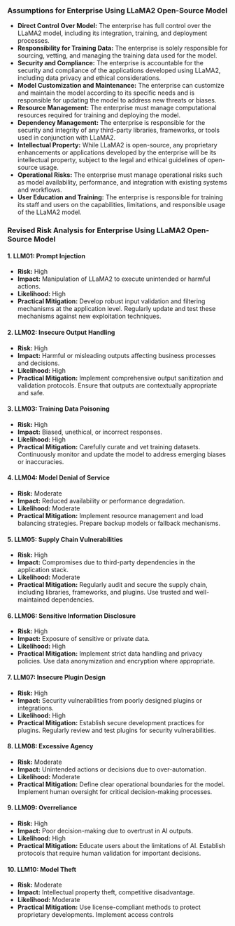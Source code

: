 ### Assumptions for Enterprise Using LLaMA2 Open-Source Model

- **Direct Control Over Model:** The enterprise has full control over the LLaMA2 model, including its integration, training, and deployment processes.
- **Responsibility for Training Data:** The enterprise is solely responsible for sourcing, vetting, and managing the training data used for the model.
- **Security and Compliance:** The enterprise is accountable for the security and compliance of the applications developed using LLaMA2, including data privacy and ethical considerations.
- **Model Customization and Maintenance:** The enterprise can customize and maintain the model according to its specific needs and is responsible for updating the model to address new threats or biases.
- **Resource Management:** The enterprise must manage computational resources required for training and deploying the model.
- **Dependency Management:** The enterprise is responsible for the security and integrity of any third-party libraries, frameworks, or tools used in conjunction with LLaMA2.
- **Intellectual Property:** While LLaMA2 is open-source, any proprietary enhancements or applications developed by the enterprise will be its intellectual property, subject to the legal and ethical guidelines of open-source usage.
- **Operational Risks:** The enterprise must manage operational risks such as model availability, performance, and integration with existing systems and workflows.
- **User Education and Training:** The enterprise is responsible for training its staff and users on the capabilities, limitations, and responsible usage of the LLaMA2 model.

### Revised Risk Analysis for Enterprise Using LLaMA2 Open-Source Model

#### 1. **LLM01: Prompt Injection**
- **Risk:** High
- **Impact:** Manipulation of LLaMA2 to execute unintended or harmful actions.
- **Likelihood:** High
- **Practical Mitigation:** Develop robust input validation and filtering mechanisms at the application level. Regularly update and test these mechanisms against new exploitation techniques.

#### 2. **LLM02: Insecure Output Handling**
- **Risk:** High
- **Impact:** Harmful or misleading outputs affecting business processes and decisions.
- **Likelihood:** High
- **Practical Mitigation:** Implement comprehensive output sanitization and validation protocols. Ensure that outputs are contextually appropriate and safe.

#### 3. **LLM03: Training Data Poisoning**
- **Risk:** High
- **Impact:** Biased, unethical, or incorrect responses.
- **Likelihood:** High
- **Practical Mitigation:** Carefully curate and vet training datasets. Continuously monitor and update the model to address emerging biases or inaccuracies.

#### 4. **LLM04: Model Denial of Service**
- **Risk:** Moderate
- **Impact:** Reduced availability or performance degradation.
- **Likelihood:** Moderate
- **Practical Mitigation:** Implement resource management and load balancing strategies. Prepare backup models or fallback mechanisms.

#### 5. **LLM05: Supply Chain Vulnerabilities**
- **Risk:** High
- **Impact:** Compromises due to third-party dependencies in the application stack.
- **Likelihood:** Moderate
- **Practical Mitigation:** Regularly audit and secure the supply chain, including libraries, frameworks, and plugins. Use trusted and well-maintained dependencies.

#### 6. **LLM06: Sensitive Information Disclosure**
- **Risk:** High
- **Impact:** Exposure of sensitive or private data.
- **Likelihood:** High
- **Practical Mitigation:** Implement strict data handling and privacy policies. Use data anonymization and encryption where appropriate.

#### 7. **LLM07: Insecure Plugin Design**
- **Risk:** High
- **Impact:** Security vulnerabilities from poorly designed plugins or integrations.
- **Likelihood:** High
- **Practical Mitigation:** Establish secure development practices for plugins. Regularly review and test plugins for security vulnerabilities.

#### 8. **LLM08: Excessive Agency**
- **Risk:** Moderate
- **Impact:** Unintended actions or decisions due to over-automation.
- **Likelihood:** Moderate
- **Practical Mitigation:** Define clear operational boundaries for the model. Implement human oversight for critical decision-making processes.

#### 9. **LLM09: Overreliance**
- **Risk:** High
- **Impact:** Poor decision-making due to overtrust in AI outputs.
- **Likelihood:** High
- **Practical Mitigation:** Educate users about the limitations of AI. Establish protocols that require human validation for important decisions.

#### 10. **LLM10: Model Theft**
- **Risk:** Moderate
- **Impact:** Intellectual property theft, competitive disadvantage.
- **Likelihood:** Moderate
- **Practical Mitigation:** Use license-compliant methods to protect proprietary developments. Implement access controls
